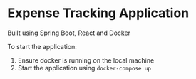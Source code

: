 # Expense Tracking Application

Built using Spring Boot, React and Docker

To start the application:
1. Ensure docker is running on the local machine
2. Start the application using `docker-compose up`
